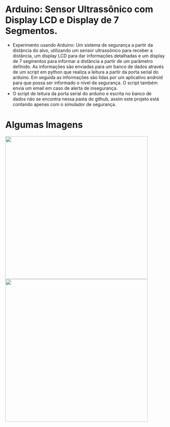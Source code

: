 # Arduino: Sensor Ultrassônico com Display LCD e Display de 7 Segmentos.

* Experimento usando Arduino: Um sistema de segurança a partir da distância do alvo, utilizando um sensor ultrassônico 
para receber a distância, um display LCD para dar informações detalhadas e um display de 7 segmentos para informar 
a distância a partir de um parâmetro definido. As informações são enviadas para um banco de dados através de um script 
em python que realiza a leitura a partir da porta serial do arduino. Em seguida as informações são lidas por um 
aplicativo android para que possa ser informado o nível de segurança. O script também envia um email em caso de 
alerta de insegurança.
* O script de leitura da porta serial do arduino e escrita no banco de dados não se encontra nessa pasta do github, 
assim este projeto está contando apenas com o simulador de segurança.

# Algumas Imagens

<img src="https://github.com/lucasmlima08/Arduino-Ultrassonico-DispLCD-DispSegmentos/blob/master/img_2.jpg" width="450" />
<img src="https://github.com/lucasmlima08/Arduino-Ultrassonico-DispLCD-DispSegmentos/blob/master/img_1.jpg" width="450" />
